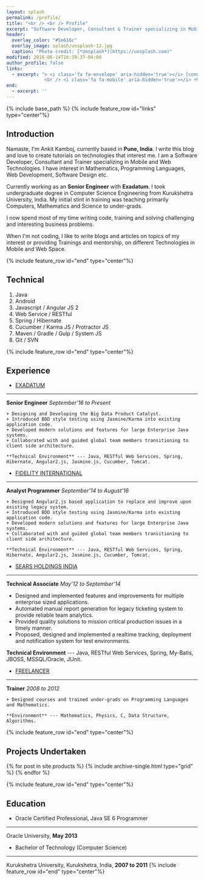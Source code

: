 ```yaml
---
layout: splash
permalink: /profile/
title: "<br /> <br /> Profile"
excerpt: "Software Developer, Consultant & Trainer specializing in Mobile and Web Development Space <br /><br />"
header:
  overlay_color: "#5e616c"
  overlay_image: splash/unsplash-13.jpg
  caption: "Photo credit: [*Unsplash*](https://unsplash.com)"
modified: 2016-06-14T16:39:37-04:00
author_profile: false
links:
  - excerpt: "> <i class='fa fa-envelope' aria-hidden='true'></i> [connect@ankitkamboj.com](mailto:connect@ankitkamboj.com)
              <br /> <i class='fa fa-mobile' aria-hidden='true'></i> +91-708-704-3178"
end:
  - excerpt: ''
---
```


{% include base_path %}
{% include feature_row id="links" type="center"%}

## Introduction

Namaste, I'm Ankit Kamboj, currently based in **Pune, India**. I write this blog and love to create tutorials on technologies that interest me. I am a Software Developer, Consultant and Trainer specializing in Mobile and Web Technologies. I have interest in Mathematics, Programming Languages, Web Development, Software Design etc.

Currently working as an **Senior Engineer** with **Exadatum**. I took undergraduate degree in Computer Science Engineering from Kurukshetra University, India. My initial stint in training was teaching primarily Computers, Mathematics and Science to under-grads.

I now spend most of my time writing code, training and solving challenging and interesting business problems.

When I'm not coding, I like to write blogs and articles on topics of my interest or providing Trainings and mentorship, on different Technologies in Mobile and Web Space.


{% include feature_row id="end" type="center"%}


## Technical

1. Java
1. Android
1. Javascript / Angular JS 2
1. Web Service / RESTful
1. Spring / Hibernate
1. Cucumber / Karma JS / Protractor JS
1. Maven / Gradle / Gulp / System JS
1. Git / SVN

{% include feature_row id="end" type="center"%}

## Experience

* [EXADATUM](http://www.exadatum.com)
---
  **Senior Engineer** *September'16 to Present*

	+ Designing and Developing the Big Data Product Catalyst.
	+ Introduced BDD style testing using Jasmine/Karma into existing application code.
	+ Developed modern solutions and features for large Enterprise Java systems.
	+ Collaborated with and guided global team members transitioning to client side architecture.

	**Technical Environment** --- Java, RESTful Web Services, Spring, Hibernate, Angular2.js, Jasmine.js, Cucumber, Tomcat.


* [FIDELITY INTERNATIONAL](http://www.fidelityinternational.com)
---
  **Analyst Programmer** *September'14 to August'16*

	+ Designed Angular2.js based application to replace and improve upon existing legacy system.
	+ Introduced BDD style testing using Jasmine/Karma into existing application code.
	+ Developed modern solutions and features for large Enterprise Java systems.
	+ Collaborated with and guided global team members transitioning to client side architecture.

	**Technical Environment** --- Java, RESTful Web Services, Spring, Hibernate, Angular2.js, Jasmine.js, Cucumber, Tomcat.


* [SEARS HOLDINGS INDIA](http://www.searsindia.co.in)
---
  **Technical Associate** *May'12 to September'14*

  + Designed and implemented features and improvements for multiple enterprise sized applications.
  + Automated manual report generation for legacy ticketing system to provide reliable team analytics.
  + Provided quality solutions to mission critical production issues in a timely manner.
  + Proposed, designed and implemented a realtime tracking, deployment and notification system for test environments.

  **Technical Environment** --- Java, RESTful Web Services, Spring, My-Batis, JBOSS, MSSQL/Oracle, JUnit.


* [FREELANCER](http://www.ankitkamboj.com)
---
  **Trainer** *2008 to 2012*


	+ Designed courses and trained under-grads on Programming Languages and Mathematics.

	**Environment** --- Mathematics, Physics, C, Data Structure, Algorithms.

{% include feature_row id="end" type="center"%}

## Projects Undertaken

<div class="grid__wrapper">
  {% for post in site.products %}
    {% include archive-single.html type="grid" %}
  {% endfor %}
</div>

{% include feature_row id="end" type="center"%}

## Education

* Oracle Certified Professional, Java SE 6 Programmer
---
Oracle University, __May 2013__

* Bachelor of Technology (Computer Science)
---
  Kurukshetra University, Kurukshetra, India, __2007 to 2011__
{% include feature_row id="end" type="center"%}
